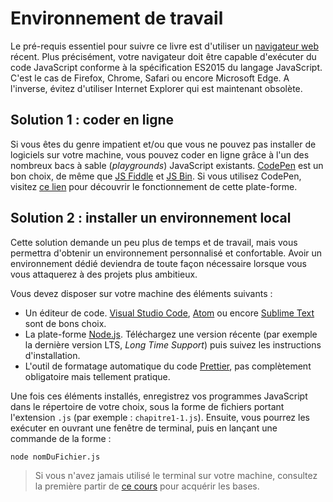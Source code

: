 # Environnement de travail

Le pré-requis essentiel pour suivre ce livre est d'utiliser un [navigateur web](https://fr.wikipedia.org/wiki/Navigateur_web) récent. Plus précisément, votre navigateur doit être capable d'exécuter du code JavaScript conforme à la spécification ES2015 du langage JavaScript. C'est le cas de Firefox, Chrome, Safari ou encore Microsoft Edge. A l'inverse, évitez d'utiliser Internet Explorer qui est maintenant obsolète.

## Solution 1 : coder en ligne

Si vous êtes du genre impatient et/ou que vous ne pouvez pas installer de logiciels sur votre machine, vous pouvez coder en ligne grâce à l'un des nombreux bacs à sable (*playgrounds*) JavaScript existants. [CodePen](https://codepen.io) est un bon choix, de même que [JS Fiddle](https://jsfiddle.net/) et [JS Bin](http://jsbin.com/). Si vous utilisez CodePen, visitez [ce lien](https://codepen.io/hello/) pour découvrir le fonctionnement de cette plate-forme.

## Solution 2 : installer un environnement local

Cette solution demande un peu plus de temps et de travail, mais vous permettra d'obtenir un environnement personnalisé et confortable. Avoir un environnement dédié deviendra de toute façon nécessaire lorsque vous vous attaquerez à des projets plus ambitieux.

Vous devez disposer sur votre machine des éléments suivants :

* Un éditeur de code. [Visual Studio Code](https://code.visualstudio.com/), [Atom](https://github.com/atom) ou encore [Sublime Text](https://www.sublimetext.com/) sont de bons choix.
* La plate-forme [Node.js](https://nodejs.org). Téléchargez une version récente (par exemple la dernière version LTS, *Long Time Support*) puis suivez les instructions d'installation.
* L'outil de formatage automatique du code [Prettier](https://prettier.io/), pas complètement obligatoire mais tellement pratique.

Une fois ces éléments installés, enregistrez vos programmes JavaScript dans le répertoire de votre choix, sous la forme de fichiers portant l'extension `.js` (par exemple : `chapitre1-1.js`). Ensuite, vous pourrez les exécuter en ouvrant une fenêtre de terminal, puis en lançant une commande de la forme :

```bash
node nomDuFichier.js
```

> Si vous n'avez jamais utilisé le terminal sur votre machine, consultez la première partir de [ce cours](https://openclassrooms.com/fr/courses/6173491-apprenez-a-utiliser-la-ligne-de-commande-dans-un-terminal?status=published) pour acquérir les bases.
